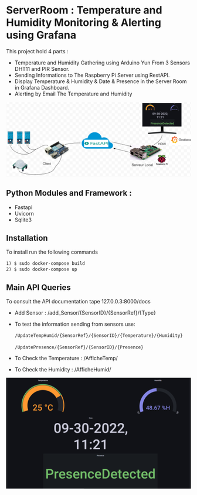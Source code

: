 # ServerRoom : Temperature and Humidity Monitoring & Alerting using Grafana 

This project hold 4 parts :
  - Temperature and Humidity Gathering using Arduino Yun From 3 Sensors DHT11 and PIR Sensor.
  - Sending Informations to The Raspberry Pi Server using RestAPI.
  - Display Temperature & Humidity & Date & Presence in the Server Room in Grafana Dashboard.
  - Alerting by Email The Temperature and Humidity 
  
  
  ![](images/Arch.png)
   
  
  ## Python Modules and Framework :
  
  - Fastapi
  - Uvicorn
  - Sqlite3
  
  ## Installation 
  To install run the following commands
  ```docker
  1) $ sudo docker-compose build
  2) $ sudo docker-compose up
 ```
## Main API Queries

To consult the API documentation tape 127.0.0.3:8000/docs

- Add Sensor :
/add_Sensor/{SensorID}/{SensorRef}/{Type}

- To test the information sending from sensors use:

      /UpdateTempHumid/{SensorRef}/{SensorID}/{Temperature}/{Humidity}

      /UpdatePresence/{SensorRef}/{SensorID}/{Presence}
- To Check the Temperature :
    /AfficheTemp/
    
- To Check the Humidity :
    /AfficheHumid/

 ![](images/dd1.png)
